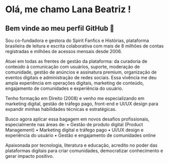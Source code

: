 # Olá, me chamo Lana Beatriz ! 
## Bem vinde ao meu perfil GitHub 👋

Sou co-fundadora e gestora do Spirit Fanfics e Histórias, plataforma brasileira de leitura e escrita colaborativa com mais de 8 milhões de contas registradas e milhões de acessos mensais desde 2006.

Atuei em todas as frentes de gestão da plataforma: da curadoria de conteúdo à comunicação com usuários, suporte, moderação de comunidade, gestão de anúncios e assinatura premium, organização de eventos digitais e administração de redes sociais. Essa vivência me deu ampla experiência em operações digitais, marketing de conteúdo, engajamento de comunidades e experiência do usuário.

Tenho formação em Direito (2008) e venho me especializando em marketing digital, gestão de tráfego pago, front-end e UI/UX design para expandir minhas habilidades técnicas e estratégicas.

Busco agora aplicar essa bagagem em novos desafios profissionais, especialmente nas áreas de:
 • Gestão de produto digital (Product Management)
 • Marketing digital e tráfego pago
 • UI/UX design e experiência do usuário
 • Gestão e engajamento de comunidades online

Apaixonada por tecnologia, literatura e educação, acredito no poder das plataformas digitais para criar comunidades, democratizar conhecimento e gerar impacto positivo.
